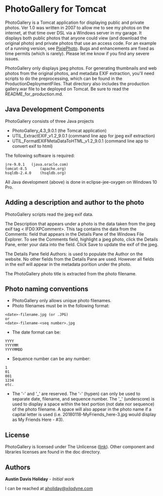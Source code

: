 # PhotoGallery for Tomcat

PhotoGallery is a Tomcat application for displaying public and private photos.  Ver 1.0 was written in 2007 to allow me to see my photos on the internet, at that time over DSL via a Windows server in my garage.  It displays both public photos that anyone could view (and download the original photo) and private photos that use an access code.  For an example of a running version, see [PixiePhoto](http://photo.xandus.net/gallery/photo?image=20170929-Pixie.jpg).  Bugs and enhancements are fixed as time permits (which is rarely).  Please let me know if you find any severe issues. 

PhotoGallery only displays jpeg photos.  For generating thumbnails and web photos from the original photos, and metadata EXIF extraction, you'll need scripts to do the preprocessing, which can be found in the ProductionDeploymentFiles.  That directory also includes the production gallery.war file to be deployed on Tomcat.  Be sure to read the README\_for\_production.md.


## Java Development Components

PhotoGallery consists of three Java projects
* PhotoGallery\_4.3\_9.0.1 (the Tomcat application)
* UTIL\_ExtractEXIF\_v1.2\_9.0.1 (command line app for jpeg exif extraction)
* UTIL\_FormatEXIFMetaDataToHTML\_v1.2\_9.0.1 (command line app to convert exif to html)

The following software is required:

```
jre-9.0.1  	(java.oracle.com)
tomcat-8.5  	(apache.org)
hsqldb-2.4.0	(hsqldb.org)
```

All Java development (above) is done in eclipse-jee-oxygen on Windows 10 Pro.


## Adding a description and author to the photo

PhotoGallery scripts read the jpeg exif data.  

The Description that appears under a photo is the data taken from the jpeg exif tag < IFD0:XPComment>.  This tag contains the data from the Comments: field that appears in the Details Pane of the Windows File Explorer.  To see the Comments field, highlight a jpeg photo, click the Details Pane, enter your data into the field.  Click Save to update the exif of the jpeg.  

The Details Pane field Authors: is used to populate the Author on the website.  No other fields from the Details Pane are used.  However all fields in the exif will appear in the metadata porition under the photo.

The PhotoGallery photo title is extracted from the photo filename.


## Photo naming conventions

* PhotoGallery only allows unique photo filenames.
* Photo filenames must be in the following format:

```
<date>-filename.jpg (or .JPG)
or
<date>-filename-<seq number>.jpg
```
* The date format can be:

```
YYYY
YYYYMM
YYYYMMDD
```
* Sequence number can be any number:

```
1
01
001
1234
etc.
```
* The '-' and '\_' are reserved.  The '-' (hypen) can only be used to separate date, filename, and sequence number.  The '\_' (underscore) is used to display a space within the text portion (not date nor sequence) of the photo filename.  A space will also appear in the photo name if a capital letter is used (i.e. 20180118-MyFriends\_here-3.jpg would display as My Friends Here - #3).


## License

PhotoGallery is licensed under The Unlicense ([link](http://unlicense.org/)).  Other component and libraries licenses are found in the doc directory.


## Authors

**Austin Davis Holiday** - *Initial work* 

I can be reached at [aholiday@xilodyne.com](mailto:aholiday@xilodyne.com)
